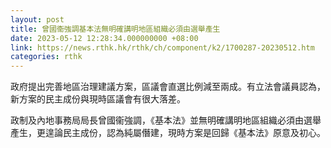 ```yaml
---
layout: post
title: 曾國衞強調基本法無明確講明地區組織必須由選舉產生
date: 2023-05-12 12:28:34.000000000 +08:00
link: https://news.rthk.hk/rthk/ch/component/k2/1700287-20230512.htm
categories: rthk
---
```


政府提出完善地區治理建議方案，區議會直選比例減至兩成。有立法會議員認為，新方案的民主成份與現時區議會有很大落差。

政制及內地事務局局長曾國衞強調，《基本法》並無明確講明地區組織必須由選舉產生，更遑論民主成份，認為純屬僭建，現時方案是回歸《基本法》原意及初心。
